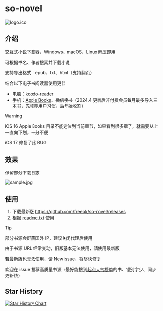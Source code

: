 # so-novel

![logo.ico](assets/logo.ico)

## 介绍

交互式小说下载器，Windows、macOS、Linux 解压即用

可根据书名、作者搜索并下载小说

支持导出格式：epub、txt、html（支持翻页）

结合以下电子书阅读器使用更佳
- 电脑：[koodo-reader](https://www.koodoreader.com/zh)
- 手机：[Apple Books](https://www.apple.com/apple-books/)、~~微信读书~~（2024.4 更新后非付费会员每月最多导入三本书，先培养用户习惯，后开始收割）

> [!WARNING]
>
> iOS 16 Apple Books 目录不能定位到当前章节，如果看到很多章了，就需要从上一直向下划，十分不便
> 
> iOS 17 修复了此 BUG

## 效果

保留部分下载日志

![sample.jpg](assets%2Fsample.jpg)

## 使用

1. 下载最新版 https://github.com/freeok/so-novel/releases
2. 根据 [readme.txt](input%2Freadme.txt) 使用

> [!TIP]
>
> 部分书源会屏蔽国外 IP，建议关闭代理后使用
> 
> 由于书源 URL 经常变动，旧版基本无法使用，请使用最新版
>
> 若最新版也无法使用，请 New issue，将尽快修复
>
> 欢迎在 issue 推荐高质量书源（最好能搜到[起点人气榜单](https://www.qidian.com/rank/)的书、错别字少、同步更新快）

## Star History

[![Star History Chart](https://api.star-history.com/svg?repos=freeok/so-novel&type=Date)](https://star-history.com/#freeok/so-novel&Date)

